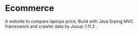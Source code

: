 # Ecommerce
A website to compare laptops price, Build with Java Srping MVC frameswork and crawler data by Jsoup-1.11.2 .
